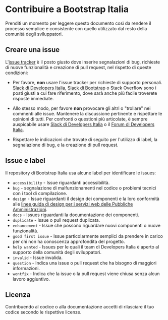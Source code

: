 # Contribuire a Bootstrap Italia

Prenditi un momento per leggere questo documento così da rendere il processo semplice e consistente con quello utilizzato
dal resto della comunità degli sviluppatori.

## Creare una issue

L'[issue tracker](https://github.com/italia/bootstrap-italia/issues) è il posto giusto dove inserire segnalazioni di bug,
richieste di nuove funzionalità e creazione di pull request, nel rispetto di queste condizioni:

- Per favore, **non** usare l'issue tracker per richieste di supporto personali.
  [Slack di Developers Italia](https://slack.developers.italia.it/), [Slack di Bootstrap](https://bootstrap-slack.herokuapp.com/)
  o Stack Overflow sono i posti giusti a cui fare riferimento, dove sarà anche più facile troverete risposte immediate.

- Allo stesso modo, per favore **non** provocare gli altri o "trollare" nei commenti alle issue.
  Mantenere la discussione pertinente e rispettare le opinioni di tutti. Per confronti o questioni più articolate,
  è sempre auspicabile usare [Slack di Developers Italia](https://slack.developers.italia.it/) o il [Forum di Developers Italia](https://forum.italia.it/).
  
- Rispettare le indicazioni che trovate di seguito per l'utilizzo di label, la segnalazione di bug, e la creazione di pull request.

## Issue e label

Il repository di Bootstrap Italia usa alcune label per identificare le issues:

- `accessibility` - Issue riguardanti accessibilità.
- `bug` - segnalazione di malfunzionamenti nel codice o problemi tecnici con i tool di compilazione.
- `design` - Issue riguardanti il design dei componenti e la loro conformità alle [linee guida di design per i servizi web delle Pubbliche Amministrazioni](https://design-italia.readthedocs.io/it/stable/index.html).
- `docs` - Issues riguardanti la documentazione dei componenti.
- `duplicate` - Issue o pull request duplicata.
- `enhancement` - Issue che possono riguardare nuovi componenti o nuove funzionalità.
- `good first issue` - Issue particolarmente semplici da prendere in carico per chi non ha conoscenza approfondita del progetto.
- `help wanted` - Issues per le quali il team di Developers Italia è aperto al supporto della comunità degli sviluppatori.
- `invalid` - Issue invalida.
- `question` - Indica una issue o pull request che ha bisogno di maggiori informazioni.
- `wontfix` - Indica che la issue o la pull request viene chiusa senza alcun lavoro aggiuntivo.

## Licenza

Contribuendo al codice o alla documentazione accetti di rilasciare il tuo codice secondo le rispettive licenze.
